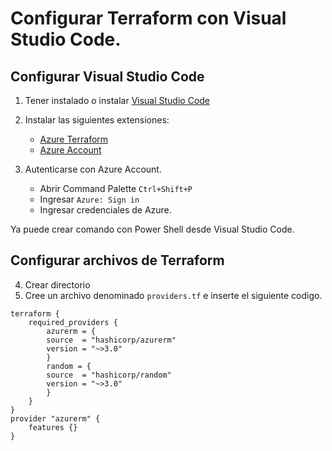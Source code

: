 # Configurar Terraform con Visual Studio Code.

## Configurar Visual Studio Code
1. Tener instalado o instalar [Visual Studio Code](https://code.visualstudio.com/)
2. Instalar las siguientes extensiones:
    - [Azure Terraform](https://marketplace.visualstudio.com/items?itemName=ms-azuretools.vscode-azureterraform)
    - [Azure Account](https://marketplace.visualstudio.com/items?itemName=ms-vscode.azure-account)

3. Autenticarse con Azure Account.
    - Abrir Command Palette `Ctrl+Shift+P`
    - Ingresar `Azure: Sign in`
    - Ingresar credenciales de Azure.

Ya puede crear comando con Power Shell desde Visual Studio Code.

## Configurar archivos de Terraform

4. Crear directorio
5. Cree un archivo denominado `providers.tf` e inserte el siguiente codigo.

````
terraform {
    required_providers {
        azurerm = {
        source  = "hashicorp/azurerm"
        version = "~>3.0"
        }
        random = {
        source  = "hashicorp/random"
        version = "~>3.0"
        }
    }
}
provider "azurerm" {
    features {}
}
````
